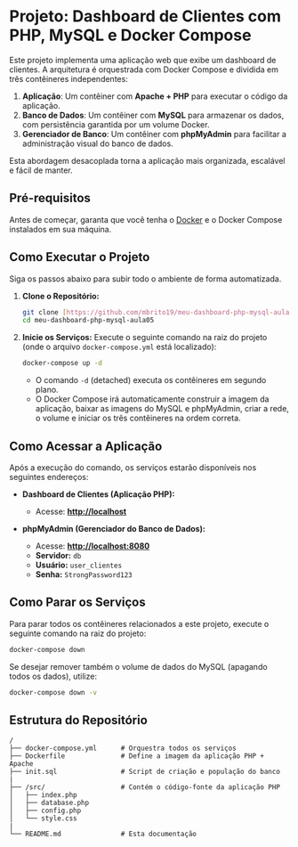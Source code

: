 # Projeto: Dashboard de Clientes com PHP, MySQL e Docker Compose

Este projeto implementa uma aplicação web que exibe um dashboard de clientes. A arquitetura é orquestrada com Docker Compose e dividida em três contêineres independentes:

1.  **Aplicação**: Um contêiner com **Apache + PHP** para executar o código da aplicação.
2.  **Banco de Dados**: Um contêiner com **MySQL** para armazenar os dados, com persistência garantida por um volume Docker.
3.  **Gerenciador de Banco**: Um contêiner com **phpMyAdmin** para facilitar a administração visual do banco de dados.

Esta abordagem desacoplada torna a aplicação mais organizada, escalável e fácil de manter.

## Pré-requisitos

Antes de começar, garanta que você tenha o [Docker](https://www.docker.com/get-started) e o Docker Compose instalados em sua máquina.

## Como Executar o Projeto

Siga os passos abaixo para subir todo o ambiente de forma automatizada.

1.  **Clone o Repositório:**
    ```bash
    git clone [https://github.com/mbrito19/meu-dashboard-php-mysql-aula05.git](https://github.com/mbrito19/meu-dashboard-php-mysql-aula05.git)
    cd meu-dashboard-php-mysql-aula05
    ```

2.  **Inicie os Serviços:**
    Execute o seguinte comando na raiz do projeto (onde o arquivo `docker-compose.yml` está localizado):
    ```bash
    docker-compose up -d
    ```
    * O comando `-d` (detached) executa os contêineres em segundo plano.
    * O Docker Compose irá automaticamente construir a imagem da aplicação, baixar as imagens do MySQL e phpMyAdmin, criar a rede, o volume e iniciar os três contêineres na ordem correta.

## Como Acessar a Aplicação

Após a execução do comando, os serviços estarão disponíveis nos seguintes endereços:

* **Dashboard de Clientes (Aplicação PHP):**
    * Acesse: **[http://localhost](http://localhost)**

* **phpMyAdmin (Gerenciador do Banco de Dados):**
    * Acesse: **[http://localhost:8080](http://localhost:8080)**
    * **Servidor:** `db`
    * **Usuário:** `user_clientes`
    * **Senha:** `StrongPassword123`

## Como Parar os Serviços

Para parar todos os contêineres relacionados a este projeto, execute o seguinte comando na raiz do projeto:

```bash
docker-compose down
```

Se desejar remover também o volume de dados do MySQL (apagando todos os dados), utilize:
```bash
docker-compose down -v
```

## Estrutura do Repositório

```
/
├── docker-compose.yml      # Orquestra todos os serviços
├── Dockerfile              # Define a imagem da aplicação PHP + Apache
├── init.sql                # Script de criação e população do banco
|
├── /src/                   # Contém o código-fonte da aplicação PHP
│   ├── index.php
│   ├── database.php
│   ├── config.php
│   └── style.css
|
└── README.md               # Esta documentação
```